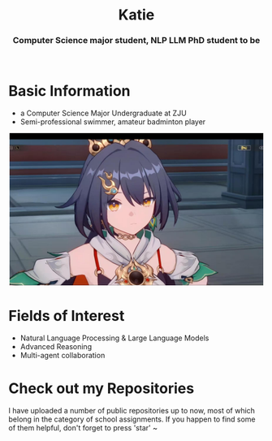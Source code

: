 <h1 align="center">Katie</h1>
<h3 align="center">Computer Science major student, NLP LLM PhD student to be</h3>

<br>

# Basic Information
- a Computer Science Major Undergraduate at ZJU
- Semi-professional swimmer, amateur badminton player

<p align="center">
<img src="yunli.jpg" alt="Yunli from Hongkai Star Rail" height="300" width="500"/>
</p>

# Fields of Interest
- Natural Language Processing & Large Language Models
- Advanced Reasoning
- Multi-agent collaboration

# Check out my Repositories
<p align="left">I have uploaded a number of public repositories up to now, most of which belong in the category of school assignments. If you happen to find some of them helpful, don't forget to press 'star' ~</p>
